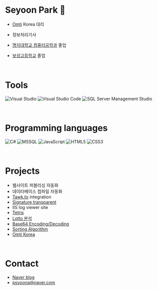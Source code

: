 # Seyoon Park 👋
- [Omti](https://www.omti.com/) Korea 대리
- 정보처리기사
- [명지대학교 컴퓨터공학과](http://jw4.mju.ac.kr/user/cs/index.action) 졸업
- [보성고등학교](https://posung.sen.hs.kr/) 졸업  

  <br/>  
  
# Tools
![Visual Studio](https://img.shields.io/badge/-Visual%20Studio-yellowgreen)
![Visual Studio Code](https://img.shields.io/badge/-Visual%20Studio%20Code-yellowgreen)
![SQL Server Management Studio](https://img.shields.io/badge/-SQL%20Server%20Management%20Stuidio-yellowgreen)

<br/>  

# Programming languages
![C#](https://img.shields.io/badge/-C%23-brightgreen)
![MSSQL](https://img.shields.io/badge/-MS--SQL-brightgreen)
![JavaScript](https://img.shields.io/badge/-JavaScript-orange)
![HTML5](https://img.shields.io/badge/-HTML5-orange)
![CSS3](https://img.shields.io/badge/-CSS3-orange)

<br/>  

# Projects
- 웹사이트 퍼블리싱 자동화
- 데이터베이스 컴파일 자동화
- [Tawk.to](https://www.tawk.to/) integration
- [Signature transparent](http://yoonslab.com/Laboratory/Signature)
- IIS log viewer site
- [Tetris](http://yoonslab.com/Laboratory/Tetris)
- [Lotto 분석](http://yoonslab.com/Laboratory/LottoAnalysis)
- [Base64 Encoding/Decoding](http://yoonslab.com/Laboratory/SecureAlgorithm)
- [Sorting Algorithm](http://yoonslab.com/Laboratory/SortingAlgorithm)
- [Omti Korea](http://yoonslab.com/OMTIKorea/Index)

<br/>  

# Contact
- [Naver blog](https://blog.naver.com/psyoona)
- psyoona@naver.com
